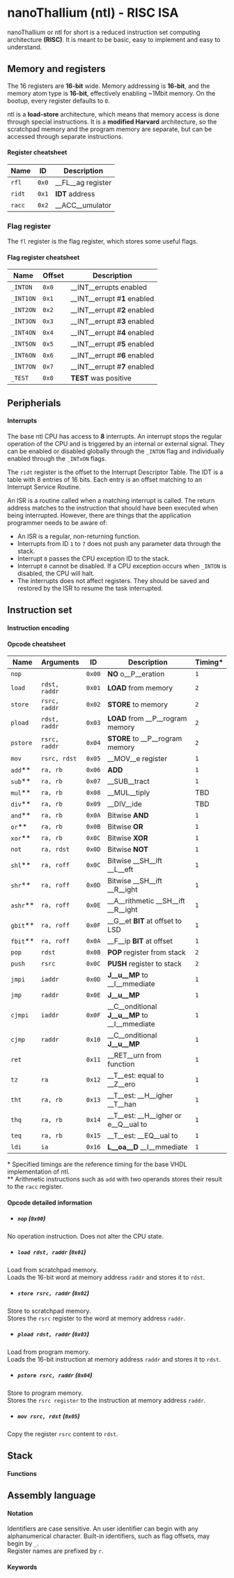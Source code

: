 # **nanoThallium** (ntl) - RISC ISA

nanoThallium or ntl for short is a reduced instruction set computing architecture __(RISC)__. It is meant to be basic, easy to implement and easy to understand.

## Memory and registers

The 16 registers are __16-bit__ wide. Memory addressing is __16-bit__, and the memory atom type is __16-bit__, effectively enabling ~1Mbit memory. On the bootup, every register defaults to `0`.

ntl is a __load-store__ architecture, which means that memory access is done through special instructions. It is a __modified Harvard__ architecture, so the scratchpad memory and the program memory are separate, but can be accessed through separate instructions.

#### Register cheatsheet

| Name   | ID    | Description        |
|--------|-------|--------------------|
| `rfl`  | `0x0` | __FL__ag register  |
| `ridt` | `0x1` | __IDT__ address    |
| `racc` | `0x2` | __ACC__umulator    |

### Flag register

The `fl` register is the flag register, which stores some useful flags.

#### Flag register cheatsheet

| Name      | Offset | Description                  |
|-----------|--------|------------------------------|
| `_INTON`  | `0x0`  | __INT__errupts enabled       |
| `_INT1ON` | `0x1`  | __INT__errupt #__1__ enabled |
| `_INT2ON` | `0x2`  | __INT__errupt #__2__ enabled |
| `_INT3ON` | `0x3`  | __INT__errupt #__3__ enabled |
| `_INT4ON` | `0x4`  | __INT__errupt #__4__ enabled |
| `_INT5ON` | `0x5`  | __INT__errupt #__5__ enabled |
| `_INT6ON` | `0x6`  | __INT__errupt #__6__ enabled |
| `_INT7ON` | `0x7`  | __INT__errupt #__7__ enabled |
| `_TEST`   | `0x8`  | __TEST__ was positive        |

## Peripherials

#### Interrupts

The base ntl CPU has access to __8__ interrupts. An interrupt stops the regular operation of the CPU and is triggered by an internal or external signal. They can be enabled or disabled globally through the `_INTON` flag and individually enabled through the `_INTxON` flags.

The `ridt` register is the offset to the Interrupt Descriptor Table. The IDT is a table with 8 entries of 16 bits. Each entry is an offset matching to an Interrupt Service Routine.

An ISR is a routine called when a matching interrupt is called. The return address matches to the instruction that should have been executed when being interrupted. However, there are things that the application programmer needs to be aware of:
- An ISR is a regular, non-returning function.
- Interrupts from ID `1` to `7` does not push any parameter data through the stack.
- Interrupt `0` passes the CPU exception ID to the stack.
- Interrupt `0` cannot be disabled. If a CPU exception occurs when `_INTON` is disabled, the CPU will halt.
- The interrupts does not affect registers. They should be saved and restored by the ISR to resume the task interrupted.

## Instruction set

#### Instruction encoding

#### Opcode cheatsheet

| Name       | Arguments     | ID     | Description                                   | Timing* |
|------------|---------------|--------|-----------------------------------------------|---------|
| `nop`      |               | `0x00` | __NO__ o__P__eration                          | `1`     |
| `load`     | `rdst, raddr` | `0x01` | __LOAD__ from memory                          | `2`     |
| `store`    | `rsrc, raddr` | `0x02` | __STORE__ to memory                           | `2`     |
| `pload`    | `rdst, raddr` | `0x03` | __LOAD__ from __P__rogram memory              | `2`     |
| `pstore`   | `rsrc, raddr` | `0x04` | __STORE__ to __P__rogram memory               | `2`     |
| `mov`      | `rsrc, rdst`  | `0x05` | __MOV__e register                             | `1`     |
| `add`\*\*  | `ra, rb`      | `0x06` | __ADD__                                       | `1`     |
| `sub`\*\*  | `ra, rb`      | `0x07` | __SUB__tract                                  | `1`     |
| `mul`\*\*  | `ra, rb`      | `0x08` | __MUL__tiply                                  | TBD     |
| `div`\*\*  | `ra, rb`      | `0x09` | __DIV__ide                                    | TBD     |
| `and`\*\*  | `ra, rb`      | `0x0A` | Bitwise __AND__                               | `1`     |
| `or`\*\*   | `ra, rb`      | `0x0B` | Bitwise __OR__                                | `1`     |
| `xor`\*\*  | `ra, rb`      | `0x0C` | Bitwise __XOR__                               | `1`     |
| `not`      | `ra, rdst`    | `0x0D` | Bitwise __NOT__                               | `1`     |
| `shl`\*\*  | `ra, roff`    | `0x0C` | Bitwise __SH__ift __L__eft                    | `1`     |
| `shr`\*\*  | `ra, roff`    | `0x0D` | Bitwise __SH__ift __R__ight                   | `1`     |
| `ashr`\*\* | `ra, roff`    | `0x0E` | __A__rithmetic __SH__ift __R__ight            | `1`     |
| `gbit`\*\* | `ra, roff`    | `0x0F` | __G__et __BIT__ at offset to LSD              | `1`     |
| `fbit`\*\* | `ra, roff`    | `0x0A` | __F__ip __BIT__ at offset                     | `1`     |
| `pop`      | `rdst`        | `0x0B` | __POP__ register from stack                   | `2`     |
| `push`     | `rsrc`        | `0x0C` | __PUSH__ register to stack                    | `2`     |
| `jmpi`     | `iaddr`       | `0x0D` | __J__u__MP__ to __I__mmediate                 | `1`     |
| `jmp`      | `raddr`       | `0x0E` | __J__u__MP__                                  | `1`     |
| `cjmpi`    | `iaddr`       | `0x0F` | __C__onditional __J__u__MP__ to __I__mmediate | `1`     |
| `cjmp`     | `raddr`       | `0x10` | __C__onditional __J__u__MP__                  | `1`     |
| `ret`      |               | `0x11` | __RET__urn from function                      | `1`     |
| `tz`       | `ra`          | `0x12` | __T__est: equal to __Z__ero                   | `1`     |
| `tht`      | `ra, rb`      | `0x13` | __T__est: __H__igher __T__han                 | `1`     |
| `thq`      | `ra, rb`      | `0x14` | __T__est: __H__igher or e__Q__ual to          | `1`     |
| `teq`      | `ra, rb`      | `0x15` | __T__est: __EQ__ual to                        | `1`     |
| `ldi`      | `ia`          | `0x16` | __L__oa__D__ __I__mmediate                    | `1`     |

\* Specified timings are the reference timing for the base VHDL implementation of ntl.  
\*\* Arithmetic instructions such as `add` with two operands stores their result to the `racc` register.

#### Opcode detailed information

- ##### `nop` (`0x00`)

No operation instruction. Does not alter the CPU state.

- ##### `load rdst, raddr` (`0x01`)

Load from scratchpad memory.  
Loads the 16-bit word at memory address `raddr` and stores it to `rdst`.

- ##### `store rsrc, raddr` (`0x02`)

Store to scratchpad memory.  
Stores the `rsrc` register to the word at memory address `raddr`.

- ##### `pload rdst, raddr` (`0x03`)

Load from program memory.  
Loads the 16-bit instruction at memory address `raddr` and stores it to `rdst`.


- ##### `pstore rsrc, raddr` (`0x04`)

Store to program memory.  
Stores the `rsrc register` to the instruction at memory address `raddr`.

- ##### `mov rsrc, rdst` (`0x05`)

Copy the register `rsrc` content to `rdst`.

## Stack

#### Functions

## Assembly language

#### Notation

Identifiers are case sensitive. An user identifier can begin with any alphanumerical character. Built-in identifiers, such as flag offsets, may begin by `_`.  
Register names are prefixed by `r`.

#### Keywords
